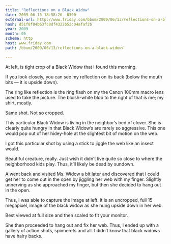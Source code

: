 ```yaml
---
title: "Reflections on a Black Widow"
date: 2009-06-13 18:58:20 -0500
external-url: http://www.friday.com/bbum/2009/06/13/reflections-on-a-black-widow/
hash: d51f8f84b63fc8df4322b52c04afaf2b
year: 2009
month: 06
scheme: http
host: www.friday.com
path: /bbum/2009/06/13/reflections-on-a-black-widow/

---
```



At left, is tight crop of a Black Widow that I found this morning.

If you look closely, you can see my reflection on its back (below the mouth bits — it is upside down).

The ring like reflection is the ring flash on my the  Canon 100mm macro lens used to take the picture.  The bluish-white blob to the right of that is me;  my shirt, mostly.



Same shot.  Not so cropped.

This particular Black Widow is living in the neighbor’s bed of clover.  She is clearly quite hungry in that Black Widow’s are rarely so aggressive.  This one would pop out of her hidey-hole at the slightest bit of motion on the web.

I got this particular shot by using a stick to jiggle the web like an insect would.

Beautiful creature, really.  Just wish it didn’t live quite so close to where the neighborhood kids play.  Thus, it’ll likely be dead by sundown.



 A went back and visited Ms. Widow a bit later and discovered that I could get her to come out in the open by jiggling her web with my finger.  Slightly unnerving as she approached my finger, but then she decided to hang out in the open.

Thus, I was able to capture the image at left.  It is an uncropped, full 15 megapixel, image of the black widow as she hung upside down in her web.

Best viewed at full size and then scaled to fit your monitor.

She then proceeded to hang out and fix her web.  Thus, I ended up with a gallery of action shots, spinnerets and all.  I didn’t know that black widows have hairy backs.


